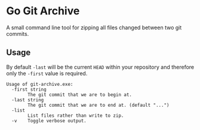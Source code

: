 # Go Git Archive

A small command line tool for zipping all files changed between two git commits.

## Usage
By default `-last` will be the current `HEAD` within your repository and therefore only the `-first` value is required.

```
Usage of git-archive.exe:
  -first string
        The git commit that we are to begin at.
  -last string
        The git commit that we are to end at. (default "...")
  -list
        List files rather than write to zip.
  -v    Toggle verbose output.
``` 
